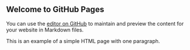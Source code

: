 ## Welcome to GitHub Pages

You can use the [editor on GitHub](https://github.com/ftxbobvan/fantianxiang.github.com/edit/gh-pages/index.md) to maintain and preview the content for your website in Markdown files.

This is an example of a simple HTML page with one paragraph.</p>

